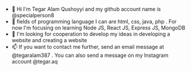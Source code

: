 - 👋 Hi I'm Tegar Alam Qushoyyi and my github account name is @specialperson8
- 🌱 fields of programming language I can are html, css, java, php . For now I'm focusing on learning Node JS, React JS, Express JS, MongoDB
- 💞️ I'm looking for cooperation to develop my ideas in developing a website and creating a website
- 📫 If you want to contact me further, send an email message at @tegaralam387 . You can also send a message on my Instagram account @tegar.aq


<!---
Thanks for taking the time to open my simple github repository
--->
